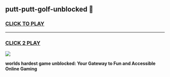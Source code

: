 
## putt-putt-golf-unblocked 👋
<h3>
<a href="https://premium.freeplayer.one?title=putt-putt-golf-unblocked&ref=14F">CLICK TO PLAY</a></h3>
<hr>

<h3>
<a href="https://premium.freeplayer.one?title=putt-putt-golf-unblocked&ref=14F">CLICK 2 PLAY</a>
  
</h3>

<a href="https://premium.freeplayer.one?title=putt-putt-golf-unblocked&ref=12F/"><img src="https://clearcache.store/games.png"></a>


**worlds hardest game unblocked: Your Gateway to Fun and Accessible Online Gaming**
